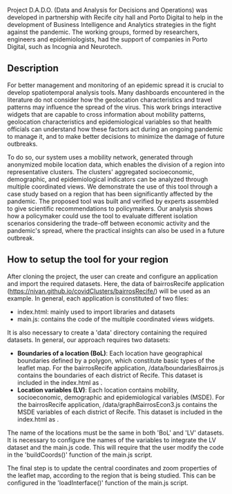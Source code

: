 
Project D.A.D.O. (Data and Analysis for Decisions and Operations) was developed in partnership with Recife city hall and 
Porto Digital to help in the development of Business Intelligence and Analytics strategies in the fight against the pandemic. The
working groups, formed by researchers, engineers and epidemiologists, had the support of companies in Porto Digital, such as Incognia and Neurotech.

## Description

For better management and monitoring of an epidemic spread it is crucial to develop spatiotemporal analysis tools. 
Many dashboards encountered in the literature do not consider how the geolocation characteristics and travel patterns may 
influence the spread of the virus. This work brings interactive widgets that are capable to cross information about mobility patterns, 
geolocation characteristics and epidemiological variables so that health officials can understand how these factors act during an ongoing
pandemic to manage it, and to make better decisions to minimize the damage of future outbreaks. 

To do so, our system uses a mobility network, generated through anonymized mobile location data, which enables the division of a
region into representative clusters. The clusters' aggregated socioeconomic, demographic, and epidemiological indicators can be
analyzed through multiple coordinated views. We demonstrate the use of this tool through a case study based on a
region that has been significantly affected by the pandemic. The proposed tool was built and verified by experts assembled to give
scientific recommendations to policymakers. Our analysis shows how a policymaker could use the tool to evaluate different 
isolation scenarios considering the trade-off between economic activity and the pandemic's spread, where the practical insights can also
be used in a future outbreak.

## How to setup the tool for your region

After cloning the project, the user can create and configure an application and import the required datasets. Here, the data of bairrosRecife 
application (https://nivan.github.io/covidClusters/bairrosRecife/) will be used as an example. In general, each application is constituted of two files: 

- index.html: mainly used to import libraries and datasets 
- main.js: contains the code of the multiple coordinated views widgets. 

It is also necessary to create a 'data' directory containing the required datasets. In general, our approach requires two datasets:

- **Boundaries of a location (BoL)**: Each location have geographical boundaries defined by a polygon, which constitute basic types of the leaflet map. For the 
  bairrosRecife application, /data/boundariesBairros.js contains the boundaries of each district of Recife. This dataset is included in the index.html as 
  <script src="../data/boundariesBairros.js"></script>.
- **Location variables (LV)**: Each location contains mobility, socioeconomic, demographic and epidemiological variables (MSDE). For the bairrosRecife application, 
  /data/graphBairrosEcon3.js contains the MSDE variables of each district of Recife. This dataset is included in the index.html as 
  <script src="../data/graphBairrosEcon3.js"></script>.
 
 The name of the locations must be the same in both 'BoL' and 'LV' datasets. It is necessary to configure the names of the variables to integrate the LV dataset and the main.js code. This will require that the user modify the code in the 'buildCoords()' function of the main.js script.
 
 The final step is to update the central coordinates and zoom properties of the leaflet map, according to the region that is being studied. This can be configured
 in the 'loadInterface()' function of the main.js script.

